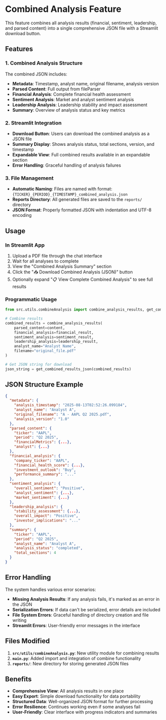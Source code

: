 # Combined Analysis Feature

This feature combines all analysis results (financial, sentiment, leadership, and parsed content) into a single comprehensive JSON file with a Streamlit download button.

## Features

### 1. Combined Analysis Structure
The combined JSON includes:
- **Metadata**: Timestamp, analyst name, original filename, analysis version
- **Parsed Content**: Full output from fileParser
- **Financial Analysis**: Complete financial health assessment
- **Sentiment Analysis**: Market and analyst sentiment analysis
- **Leadership Analysis**: Leadership stability and impact assessment
- **Summary**: Overview of analysis status and key metrics

### 2. Streamlit Integration
- **Download Button**: Users can download the combined analysis as a JSON file
- **Summary Display**: Shows analysis status, total sections, version, and timestamp
- **Expandable View**: Full combined results available in an expandable section
- **Error Handling**: Graceful handling of analysis failures

### 3. File Management
- **Automatic Naming**: Files are named with format: `{TICKER}_{PERIOD}_{TIMESTAMP}_combined_analysis.json`
- **Reports Directory**: All generated files are saved to the `reports/` directory
- **JSON Format**: Properly formatted JSON with indentation and UTF-8 encoding

## Usage

### In Streamlit App
1. Upload a PDF file through the chat interface
2. Wait for all analyses to complete
3. View the "Combined Analysis Summary" section
4. Click the "📥 Download Combined Analysis (JSON)" button
5. Optionally expand "📋 View Complete Combined Analysis" to see full results

### Programmatic Usage
```python
from src.utils.combineAnalysis import combine_analysis_results, get_combined_results_json

# Combine results
combined_results = combine_analysis_results(
    parsed_content=content,
    financial_analysis=financial_result,
    sentiment_analysis=sentiment_result,
    leadership_analysis=leadership_result,
    analyst_name="Analyst Name",
    filename="original_file.pdf"
)

# Get JSON string for download
json_string = get_combined_results_json(combined_results)
```

## JSON Structure Example

```json
{
  "metadata": {
    "analysis_timestamp": "2025-08-13T02:52:26.099184",
    "analyst_name": "Analyst A",
    "original_filename": "A - AAPL Q2 2025.pdf",
    "analysis_version": "1.0"
  },
  "parsed_content": {
    "ticker": "AAPL",
    "period": "Q2 2025",
    "financialMetrics": {...},
    "analyst": {...}
  },
  "financial_analysis": {
    "company_ticker": "AAPL",
    "financial_health_score": {...},
    "investment_outlook": "Buy",
    "performance_summary": "..."
  },
  "sentiment_analysis": {
    "overall_sentiment": "Positive",
    "analyst_sentiment": {...},
    "market_sentiment": {...}
  },
  "leadership_analysis": {
    "stability_assessment": {...},
    "overall_impact": "Positive",
    "investor_implications": "..."
  },
  "summary": {
    "ticker": "AAPL",
    "period": "Q2 2025",
    "analyst_name": "Analyst A",
    "analysis_status": "completed",
    "total_sections": 4
  }
}
```

## Error Handling

The system handles various error scenarios:
- **Missing Analysis Results**: If any analysis fails, it's marked as an error in the JSON
- **Serialization Errors**: If data can't be serialized, error details are included
- **File System Errors**: Graceful handling of directory creation and file writing
- **Streamlit Errors**: User-friendly error messages in the interface

## Files Modified

1. **`src/utils/combineAnalysis.py`**: New utility module for combining results
2. **`main.py`**: Added import and integration of combine functionality
3. **`reports/`**: New directory for storing generated JSON files

## Benefits

- **Comprehensive View**: All analysis results in one place
- **Easy Export**: Simple download functionality for data portability
- **Structured Data**: Well-organized JSON format for further processing
- **Error Resilience**: Continues working even if some analyses fail
- **User-Friendly**: Clear interface with progress indicators and summaries 